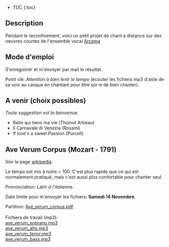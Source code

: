 * TOC
{:toc}

## Description

Pendant le reconfinement, voici un petit projet de chant à distance sur des oeuvres courtes de l'ensemble vocal [Arcama](http://evarcama.fr/)

## Mode d'emploi

S'enregistrer et m'envoyer par mail le résultat.

Point clé: _Attention à bien tenir le tempo_ (écouter les fichiers mp3 d'aide de sa voix au casque en chantant pour être sûr-e de bien chanter).

## A venir (choix possibles)

*Toute suggestion est la bienvenue.*
- Belle qui tiens ma vie (Thoinot Arbeau)
- Il Carnavale di Venezia (Rossini)
- If love's a sweet Passion (Purcell)


## Ave Verum Corpus (Mozart - 1791)

Voir la page [wikipedia](https://fr.wikipedia.org/wiki/Ave_verum_corpus_(Mozart)).

Le tempo est mis à noire = 100. C'est plus rapide que ce qui est normalement pratiqué, mais c'est aussi plus confortable pour chanter seul.

Prononciation: Latin *à l'italienne*.

Date limite pour m'envoyer les fichiers: <b>Samedi 14 Novembre</b>.

Partition: [Ave_verum_corpus.pdf](https://raw.githubusercontent.com/juliedigne/distantsinging/main/20201114_ave_verum/Ave_verum_corpus.pdf)
<br/><br/>
Fichiers de travail (mp3):<br/>
[ave_verum_soprano.mp3](https://github.com/juliedigne/distantsinging/releases/download/main/ave_verum_soprano.mp3)  
[ave_verum_alto.mp3](https://github.com/juliedigne/distantsinging/releases/download/main/ave_verum_alto.mp3)  
[ave_verum_tenor.mp3](https://github.com/juliedigne/distantsinging/releases/download/main/ave_verum_tenor.mp3)  
[ave_verum_bass.mp3](https://github.com/juliedigne/distantsinging/releases/download/main/ave_verum_bass.mp3)  
<br/>
